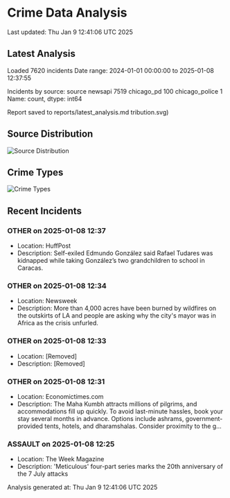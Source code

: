 # Crime Data Analysis
Last updated: Thu Jan  9 12:41:06 UTC 2025

## Latest Analysis

Loaded 7620 incidents
Date range: 2024-01-01 00:00:00 to 2025-01-08 12:37:55

Incidents by source:
source
newsapi           7519
chicago_pd         100
chicago_police       1
Name: count, dtype: int64

Report saved to reports/latest_analysis.md
tribution.svg)

## Source Distribution
![Source Distribution](images/source_distribution.svg)

## Crime Types
![Crime Types](images/crime_types.svg)

## Recent Incidents

### OTHER on 2025-01-08 12:37
- Location: HuffPost
- Description: Self-exiled Edmundo González said Rafael Tudares was kidnapped while taking González’s two grandchildren to school in Caracas.


### OTHER on 2025-01-08 12:34
- Location: Newsweek
- Description: More than 4,000 acres have been burned by wildfires on the outskirts of LA and people are asking why the city's mayor was in Africa as the crisis unfurled.


### OTHER on 2025-01-08 12:33
- Location: [Removed]
- Description: [Removed]


### OTHER on 2025-01-08 12:31
- Location: Economictimes.com
- Description: The Maha Kumbh attracts millions of pilgrims, and accommodations fill up quickly. To avoid last-minute hassles, book your stay several months in advance. Options include ashrams, government-provided tents, hotels, and dharamshalas. Consider proximity to the g…


### ASSAULT on 2025-01-08 12:25
- Location: The Week Magazine
- Description: 'Meticulous' four-part series marks the 20th anniversary of the 7 July attacks

Analysis generated at: Thu Jan  9 12:41:06 UTC 2025
